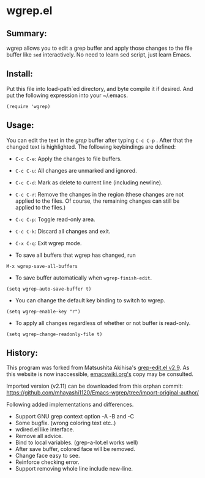 wgrep.el
========

## Summary:

wgrep allows you to edit a grep buffer and apply those changes to
the file buffer like `sed` interactively. No need to learn sed
script, just learn Emacs.

## Install:

Put this file into load-path`ed directory, and byte compile it if
desired. And put the following expression into your ~/.emacs.

```
(require 'wgrep)
```

## Usage:

You can edit the text in the *grep* buffer after typing `C-c C-p` .
After that the changed text is highlighted.
The following keybindings are defined:

* `C-c C-e`: Apply the changes to file buffers.
* `C-c C-u`: All changes are unmarked and ignored.
* `C-c C-d`: Mark as delete to current line (including newline).
* `C-c C-r`: Remove the changes in the region (these changes are not
  applied to the files. Of course, the remaining
  changes can still be applied to the files.)
* `C-c C-p`: Toggle read-only area.
* `C-c C-k`: Discard all changes and exit.
* `C-x C-q`: Exit wgrep mode.

* To save all buffers that wgrep has changed, run

```
M-x wgrep-save-all-buffers
```

* To save buffer automatically when `wgrep-finish-edit`.

```
(setq wgrep-auto-save-buffer t)
```

* You can change the default key binding to switch to wgrep.

```
(setq wgrep-enable-key "r")
```

* To apply all changes regardless of whether or not buffer is read-only.

```
(setq wgrep-change-readonly-file t)
```

## History:

This program was forked from Matsushita Akihisa's [grep-edit.el
v2.9](http://www.bookshelf.jp/elc/grep-edit.el).  As this website is
now inaccessible,
[emacswiki.org's](https://www.emacswiki.org/emacs/grep-edit.el) copy
may be consulted.

Imported version (v2.11) can be downloaded from this orphan commit:
https://github.com/mhayashi1120/Emacs-wgrep/tree/import-original-author/

Following added implementations and differences.
* Support GNU grep context option -A -B and -C
* Some bugfix. (wrong coloring text etc..)
* wdired.el like interface.
* Remove all advice.
* Bind to local variables. (grep-a-lot.el works well)
* After save buffer, colored face will be removed.
* Change face easy to see.
* Reinforce checking error.
* Support removing whole line include new-line.

